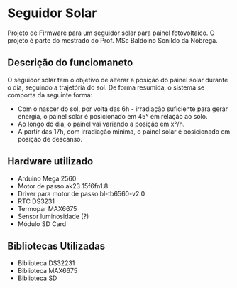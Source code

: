 # Seguidor Solar
Projeto de Firmware para um seguidor solar para painel fotovoltaico. O projeto é parte do mestrado do Prof. MSc Baldoíno Sonildo da Nóbrega.

## Descrição do funciomaneto
O seguidor solar tem o objetivo de alterar a posição do painel solar durante o dia, seguindo a trajetória do sol. De forma resumida, o sistema se comporta da seguinte forma:
* Com o nascer do sol, por volta das 6h - irradiação suficiente para gerar energia, o painel solar é posicionado em 45° em relação ao solo.
* Ao longo do dia, o painel vai variando a posição em x°/h.
* A partir das 17h, com irradiação mínima, o painel solar é posicionado em posição de descanso.

## Hardware utilizado
* Arduino Mega 2560
* Motor de passo ak23 15f6fn1.8
* Driver para motor de passo bl-tb6560-v2.0
* RTC DS3231
* Termopar MAX6675
* Sensor luminosidade (?)
* Módulo SD Card

## Bibliotecas Utilizadas
* Biblioteca DS32231
* Biblioteca MAX6675
* Biblioteca SD
